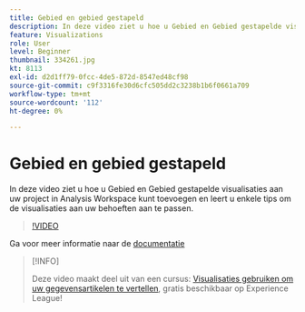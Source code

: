```yaml
---
title: Gebied en gebied gestapeld
description: In deze video ziet u hoe u Gebied en Gebied gestapelde visualisaties aan uw project in Analysis Workspace kunt toevoegen en leert u enkele tips om de visualisaties aan uw behoeften aan te passen.
feature: Visualizations
role: User
level: Beginner
thumbnail: 334261.jpg
kt: 8113
exl-id: d2d1ff79-0fcc-4de5-872d-8547ed48cf98
source-git-commit: c9f3316fe30d6cfc505dd2c3238b1b6f0661a709
workflow-type: tm+mt
source-wordcount: '112'
ht-degree: 0%

---
```


# Gebied en gebied gestapeld

In deze video ziet u hoe u Gebied en Gebied gestapelde visualisaties aan uw project in Analysis Workspace kunt toevoegen en leert u enkele tips om de visualisaties aan uw behoeften aan te passen.

>[!VIDEO](https://video.tv.adobe.com/v/334261/?quality=12&learn=on)

Ga voor meer informatie naar de [documentatie](https://experienceleague.adobe.com/docs/analytics/analyze/analysis-workspace/visualizations/area.html?lang=en#)

>[!INFO]
>
> Deze video maakt deel uit van een cursus: [Visualisaties gebruiken om uw gegevensartikelen te vertellen](https://experienceleague.adobe.com/?recommended=Analytics-U-1-2021.1.visualizations), gratis beschikbaar op Experience League!
